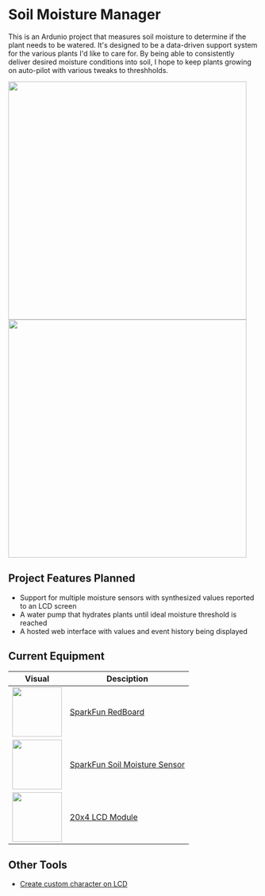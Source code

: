 # Soil Moisture Manager
This is an Ardunio project that measures soil moisture to determine if the plant needs to be watered. It's designed to be a data-driven support system for the various plants I'd like to care for. By being able to consistently deliver desired moisture conditions into soil, I hope to keep plants growing on auto-pilot with various tweaks to threshholds.

<img src="https://dl.dropboxusercontent.com/s/xcv0yz72pez8bxv/IMG_20190210_190542.jpg" width="480"/>
<img src="https://dl.dropboxusercontent.com/s/pien32l2gqql46b/IMG_20190210_190549.jpg" width="480"/>

## Project Features Planned
- Support for multiple moisture sensors with synthesized values reported to an LCD screen
- A water pump that hydrates plants until ideal moisture threshold is reached
- A hosted web interface with values and event history being displayed

## Current Equipment
| Visual  | Desciption |
| ------------- | ------------- |
|<img src="https://cdn.sparkfun.com//assets/parts/1/1/7/2/2/13975-01.jpg" width="100"/> | [SparkFun RedBoard](https://www.sparkfun.com/products/13975)|
|<img src="https://cdn.sparkfun.com//assets/parts/1/0/6/1/0/13322-01.jpg" width="100"/>|  [SparkFun Soil Moisture Sensor](https://www.sparkfun.com/products/13322)|
|<img src="https://images-na.ssl-images-amazon.com/images/I/81yY0y-bzXL._AC_UL115_.jpg" width="100"/>|[20x4 LCD Module](https://www.amazon.com/gp/product/B071FGZX8G)|

## Other Tools
- [Create custom character on LCD](https://maxpromer.github.io/LCD-Character-Creator/)

